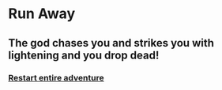 # Run Away
## The god chases you and strikes you with lightening and you drop dead!
### [Restart entire adventure](../README.md)
